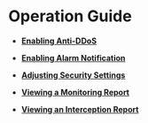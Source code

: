 # Operation Guide<a name="EN-US_TOPIC_0204851516"></a>

-   **[Enabling Anti-DDoS](enabling-anti-ddos.md)**  

-   **[Enabling Alarm Notification](enabling-alarm-notification.md)**  

-   **[Adjusting Security Settings](adjusting-security-settings.md)**  

-   **[Viewing a Monitoring Report](viewing-a-monitoring-report.md)**  

-   **[Viewing an Interception Report](viewing-an-interception-report.md)**  


